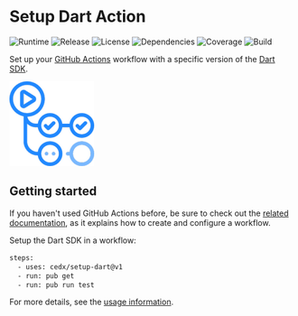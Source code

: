 # Setup Dart Action
![Runtime](https://img.shields.io/badge/node-%3E%3D12.16-brightgreen.svg) ![Release](https://img.shields.io/badge/action-v1.4.0-blue.svg) ![License](https://img.shields.io/badge/licence-MIT-green.svg) ![Dependencies](https://david-dm.org/cedx/setup-dart.svg) ![Coverage](https://coveralls.io/repos/github/cedx/setup-dart/badge.svg) ![Build](https://github.com/cedx/setup-dart/workflows/build/badge.svg)

Set up your [GitHub Actions](https://github.com/features/actions) workflow with a specific version of the [Dart SDK](https://dart.dev/tools/sdk).

![GitHub Actions](img/github_actions.png)

## Getting started
If you haven't used GitHub Actions before, be sure to check out the [related documentation](https://help.github.com/en/actions), as it explains how to create and configure a workflow.

Setup the Dart SDK in a workflow:

<pre><code>steps:
  - uses: cedx/setup-dart&commat;v1
  - run: pub get
  - run: pub run test</code></pre>

For more details, see the [usage information](usage.md).
